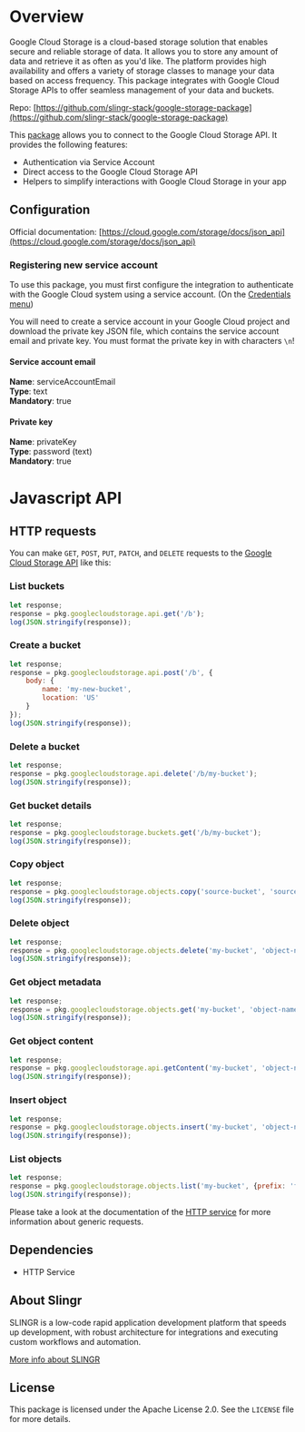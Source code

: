 
# Overview

Google Cloud Storage is a cloud-based storage solution that enables secure and reliable storage of data. 
It allows you to store any amount of data and retrieve it as often as you'd like. 
The platform provides high availability and offers a variety of storage classes to manage your data based on access frequency. 
This package integrates with Google Cloud Storage APIs to offer seamless management of your data and buckets.

Repo: [https://github.com/slingr-stack/google-storage-package](https://github.com/slingr-stack/google-storage-package)

This [package](https://platform-docs.slingr.io/dev-reference/data-model-and-logic/packages/) allows you to connect to the Google Cloud Storage API. 
It provides the following features:

- Authentication via Service Account
- Direct access to the Google Cloud Storage API
- Helpers to simplify interactions with Google Cloud Storage in your app

## Configuration

Official documentation: [https://cloud.google.com/storage/docs/json_api](https://cloud.google.com/storage/docs/json_api)

### Registering new service account

To use this package, you must first configure the integration to authenticate with the Google Cloud system using a service account. (On the [Credentials menu](https://console.cloud.google.com/apis/credentials))

You will need to create a service account in your Google Cloud project and download the private key JSON file, which contains the service account email and private key.
You must format the private key in with characters `\n`!

#### Service account email

**Name**: serviceAccountEmail  
**Type**: text  
**Mandatory**: true

#### Private key

**Name**: privateKey  
**Type**: password (text)  
**Mandatory**: true

# Javascript API

## HTTP requests

You can make `GET`, `POST`, `PUT`, `PATCH`, and `DELETE` requests to the [Google Cloud Storage API](https://cloud.google.com/storage/docs/json_api) like this:

### List buckets

```javascript
let response;
response = pkg.googlecloudstorage.api.get('/b');
log(JSON.stringify(response));
```

### Create a bucket

```javascript
let response;
response = pkg.googlecloudstorage.api.post('/b', {
    body: {
        name: 'my-new-bucket',
        location: 'US'
    }
});
log(JSON.stringify(response));
```

### Delete a bucket

```javascript
let response;
response = pkg.googlecloudstorage.api.delete('/b/my-bucket');
log(JSON.stringify(response));
```

### Get bucket details

```javascript
let response;
response = pkg.googlecloudstorage.buckets.get('/b/my-bucket');
log(JSON.stringify(response));
```

### Copy object

```javascript
let response;
response = pkg.googlecloudstorage.objects.copy('source-bucket', 'source-object', 'destination-bucket', 'destination-object');
log(JSON.stringify(response));
```

### Delete object

```javascript
let response;
response = pkg.googlecloudstorage.objects.delete('my-bucket', 'object-name');
log(JSON.stringify(response));
```

### Get object metadata

```javascript
let response;
response = pkg.googlecloudstorage.objects.get('my-bucket', 'object-name');
log(JSON.stringify(response));
```

### Get object content

```javascript
let response;
response = pkg.googlecloudstorage.api.getContent('my-bucket', 'object-name');
log(JSON.stringify(response));
```

### Insert object

```javascript
let response;
response = pkg.googlecloudstorage.objects.insert('my-bucket', 'object-name', 'file-id', 'application/octet-stream', {key: 'value'});
log(JSON.stringify(response));
```

### List objects

```javascript
let response;
response = pkg.googlecloudstorage.objects.list('my-bucket', {prefix: 'folder/'});
log(JSON.stringify(response));
```

Please take a look at the documentation of the [HTTP service](https://github.com/slingr-stack/http-service)
for more information about generic requests.

## Dependencies
* HTTP Service

## About Slingr

SLINGR is a low-code rapid application development platform that speeds up development,
with robust architecture for integrations and executing custom workflows and automation.

[More info about SLINGR](https://slingr.io)

## License

This package is licensed under the Apache License 2.0. See the `LICENSE` file for more details.
